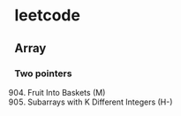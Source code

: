 # leetcode

## Array
### Two pointers
904. Fruit Into Baskets (M)
992. Subarrays with K Different Integers (H-)
